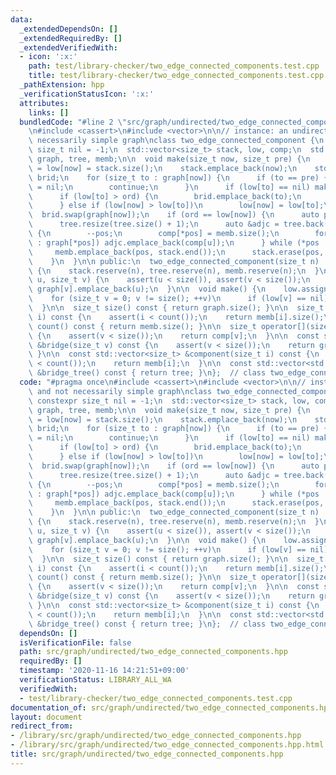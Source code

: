 ```yaml
---
data:
  _extendedDependsOn: []
  _extendedRequiredBy: []
  _extendedVerifiedWith:
  - icon: ':x:'
    path: test/library-checker/two_edge_connected_components.test.cpp
    title: test/library-checker/two_edge_connected_components.test.cpp
  _pathExtension: hpp
  _verificationStatusIcon: ':x:'
  attributes:
    links: []
  bundledCode: "#line 2 \"src/graph/undirected/two_edge_connected_components.hpp\"\
    \n#include <cassert>\n#include <vector>\n\n// instance: an undirected and not\
    \ necessarily simple graph\nclass two_edge_connected_component {\n  static constexpr\
    \ size_t nil = -1;\n  std::vector<size_t> stack, low, comp;\n  std::vector<std::vector<size_t>>\
    \ graph, tree, memb;\n\n  void make(size_t now, size_t pre) {\n    size_t ord\
    \ = low[now] = stack.size();\n    stack.emplace_back(now);\n    std::vector<size_t>\
    \ brid;\n    for (size_t to : graph[now]) {\n      if (to == pre) {\n        pre\
    \ = nil;\n        continue;\n      }\n      if (low[to] == nil) make(to, now);\n\
    \      if (low[to] > ord) {\n        brid.emplace_back(to);\n        graph[to].emplace_back(now);\n\
    \      } else if (low[now] > low[to])\n        low[now] = low[to];\n    }\n  \
    \  brid.swap(graph[now]);\n    if (ord == low[now]) {\n      auto pos = stack.end();\n\
    \      tree.resize(tree.size() + 1);\n      auto &adjc = tree.back();\n      do\
    \ {\n        --pos;\n        comp[*pos] = memb.size();\n        for (size_t u\
    \ : graph[*pos]) adjc.emplace_back(comp[u]);\n      } while (*pos != now);\n \
    \     memb.emplace_back(pos, stack.end());\n      stack.erase(pos, stack.end());\n\
    \    }\n  }\n\n public:\n  two_edge_connected_component(size_t n) : comp(n), graph(n)\
    \ {\n    stack.reserve(n), tree.reserve(n), memb.reserve(n);\n  }\n\n  void add_edge(size_t\
    \ u, size_t v) {\n    assert(u < size()), assert(v < size());\n    graph[u].emplace_back(v),\
    \ graph[v].emplace_back(u);\n  }\n\n  void make() {\n    low.assign(size(), nil);\n\
    \    for (size_t v = 0; v != size(); ++v)\n      if (low[v] == nil) make(v, nil);\n\
    \  }\n\n  size_t size() const { return graph.size(); }\n\n  size_t size(size_t\
    \ i) const {\n    assert(i < count());\n    return memb[i].size();\n  }\n\n  size_t\
    \ count() const { return memb.size(); }\n\n  size_t operator[](size_t v) const\
    \ {\n    assert(v < size());\n    return comp[v];\n  }\n\n  const std::vector<size_t>\
    \ &bridge(size_t v) const {\n    assert(v < size());\n    return graph[v];\n \
    \ }\n\n  const std::vector<size_t> &component(size_t i) const {\n    assert(i\
    \ < count());\n    return memb[i];\n  }\n\n  const std::vector<std::vector<size_t>>\
    \ &bridge_tree() const { return tree; }\n};  // class two_edge_connected_component\n"
  code: "#pragma once\n#include <cassert>\n#include <vector>\n\n// instance: an undirected\
    \ and not necessarily simple graph\nclass two_edge_connected_component {\n  static\
    \ constexpr size_t nil = -1;\n  std::vector<size_t> stack, low, comp;\n  std::vector<std::vector<size_t>>\
    \ graph, tree, memb;\n\n  void make(size_t now, size_t pre) {\n    size_t ord\
    \ = low[now] = stack.size();\n    stack.emplace_back(now);\n    std::vector<size_t>\
    \ brid;\n    for (size_t to : graph[now]) {\n      if (to == pre) {\n        pre\
    \ = nil;\n        continue;\n      }\n      if (low[to] == nil) make(to, now);\n\
    \      if (low[to] > ord) {\n        brid.emplace_back(to);\n        graph[to].emplace_back(now);\n\
    \      } else if (low[now] > low[to])\n        low[now] = low[to];\n    }\n  \
    \  brid.swap(graph[now]);\n    if (ord == low[now]) {\n      auto pos = stack.end();\n\
    \      tree.resize(tree.size() + 1);\n      auto &adjc = tree.back();\n      do\
    \ {\n        --pos;\n        comp[*pos] = memb.size();\n        for (size_t u\
    \ : graph[*pos]) adjc.emplace_back(comp[u]);\n      } while (*pos != now);\n \
    \     memb.emplace_back(pos, stack.end());\n      stack.erase(pos, stack.end());\n\
    \    }\n  }\n\n public:\n  two_edge_connected_component(size_t n) : comp(n), graph(n)\
    \ {\n    stack.reserve(n), tree.reserve(n), memb.reserve(n);\n  }\n\n  void add_edge(size_t\
    \ u, size_t v) {\n    assert(u < size()), assert(v < size());\n    graph[u].emplace_back(v),\
    \ graph[v].emplace_back(u);\n  }\n\n  void make() {\n    low.assign(size(), nil);\n\
    \    for (size_t v = 0; v != size(); ++v)\n      if (low[v] == nil) make(v, nil);\n\
    \  }\n\n  size_t size() const { return graph.size(); }\n\n  size_t size(size_t\
    \ i) const {\n    assert(i < count());\n    return memb[i].size();\n  }\n\n  size_t\
    \ count() const { return memb.size(); }\n\n  size_t operator[](size_t v) const\
    \ {\n    assert(v < size());\n    return comp[v];\n  }\n\n  const std::vector<size_t>\
    \ &bridge(size_t v) const {\n    assert(v < size());\n    return graph[v];\n \
    \ }\n\n  const std::vector<size_t> &component(size_t i) const {\n    assert(i\
    \ < count());\n    return memb[i];\n  }\n\n  const std::vector<std::vector<size_t>>\
    \ &bridge_tree() const { return tree; }\n};  // class two_edge_connected_component\n"
  dependsOn: []
  isVerificationFile: false
  path: src/graph/undirected/two_edge_connected_components.hpp
  requiredBy: []
  timestamp: '2020-11-16 14:21:51+09:00'
  verificationStatus: LIBRARY_ALL_WA
  verifiedWith:
  - test/library-checker/two_edge_connected_components.test.cpp
documentation_of: src/graph/undirected/two_edge_connected_components.hpp
layout: document
redirect_from:
- /library/src/graph/undirected/two_edge_connected_components.hpp
- /library/src/graph/undirected/two_edge_connected_components.hpp.html
title: src/graph/undirected/two_edge_connected_components.hpp
---
```

